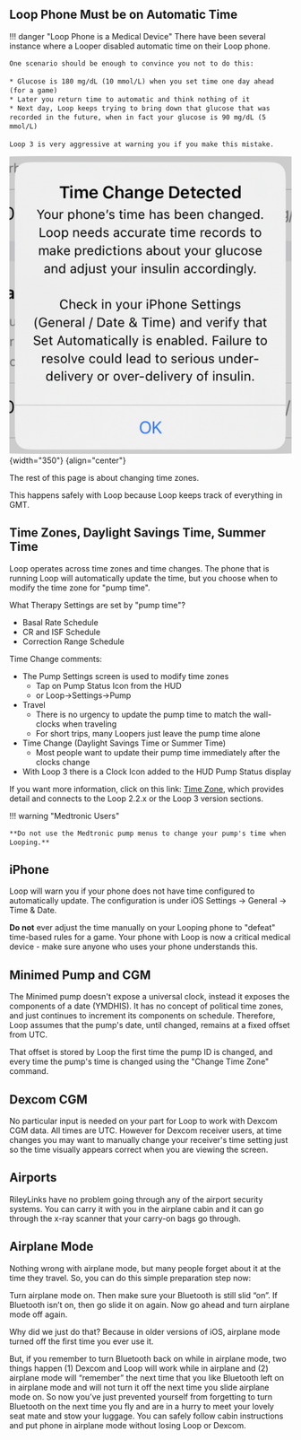 ## Loop Phone Must be on Automatic Time

!!! danger "Loop Phone is a Medical Device"
    There have been several instance where a Looper disabled automatic time on their Loop phone.

    One scenario should be enough to convince you not to do this:

    * Glucose is 180 mg/dL (10 mmol/L) when you set time one day ahead (for a game)
    * Later you return time to automatic and think nothing of it
    * Next day, Loop keeps trying to bring down that glucose that was recorded in the future, when in fact your glucose is 90 mg/dL (5 mmol/L)

    Loop 3 is very aggressive at warning you if you make this mistake.

![notification displayed when automatic time is disabled on Loop phone](../loop-3/img/loop-3-omnipod-time-change.svg){width="350"}
{align="center"}


The rest of this page is about changing time zones.

This happens safely with Loop because Loop keeps track of everything in GMT.

## Time Zones, Daylight Savings Time, Summer Time

Loop operates across time zones and time changes. The phone that is running Loop will automatically update the time, but you choose when to modify the time zone for "pump time".

What Therapy Settings are set by "pump time"?

* Basal Rate Schedule
* CR and ISF Schedule
* Correction Range Schedule

Time Change comments:

* The Pump Settings screen is used to modify time zones
    * Tap on Pump Status Icon from the HUD
    * or Loop->Settings->Pump
* Travel
    * There is no urgency to update the pump time to match the wall-clocks when traveling
    * For short trips, many Loopers just leave the pump time alone
* Time Change (Daylight Savings Time or Summer Time)
    * Most people want to update their pump time immediately after the clocks change
* With Loop 3 there is a Clock Icon added to the HUD Pump Status display

If you want more information, click on this link: [Time Zone](../loop-3/displays_v3.md#time-zone), which provides detail and connects to the Loop 2.2.x or the Loop 3 version sections.

!!! warning "Medtronic Users"

    **Do not use the Medtronic pump menus to change your pump's time when Looping.**


## iPhone

Loop will warn you if your phone does not have time configured to automatically update. The configuration is under iOS Settings -> General -> Time & Date.

**Do not** ever adjust the time manually on your Looping phone to "defeat" time-based rules for a game. Your phone with Loop is now a critical medical device - make sure anyone who uses your phone understands this.

## Minimed Pump and CGM

The Minimed pump doesn't expose a universal clock, instead it exposes the components of a date (YMDHIS). It has no concept of political time zones, and just continues to increment its components on schedule. Therefore, Loop assumes that the pump's date, until changed, remains at a fixed offset from UTC.

That offset is stored by Loop the first time the pump ID is changed, and every time the pump's time is changed using the "Change Time Zone" command.

## Dexcom CGM

No particular input is needed on your part for Loop to work with Dexcom CGM data. All times are UTC.  However for Dexcom receiver users, at time changes you may want to manually change your receiver's time setting just so the time visually appears correct when you are viewing the screen.

## Airports

RileyLinks have no problem going through any of the airport security systems. You can carry it with you in the airplane cabin and it can go through the x-ray scanner that your carry-on bags go through.

## Airplane Mode

Nothing wrong with airplane mode, but many people forget about it at the time they travel. So, you can do this simple preparation step now:

Turn airplane mode on. Then make sure your Bluetooth is still slid “on”. If Bluetooth isn’t on, then go slide it on again. Now go ahead and turn airplane mode off again.

Why did we just do that? Because in older versions of iOS, airplane mode turned off the first time you ever use it.

But, if you remember to turn Bluetooth back on while in airplane mode, two things happen (1) Dexcom and Loop will work while in airplane and (2) airplane mode will “remember” the next time that you like Bluetooth left on in airplane mode and will not turn it off the next time you slide airplane mode on. So now you’ve just prevented yourself from forgetting to turn Bluetooth on the next time you fly and are in a hurry to meet your lovely seat mate and stow your luggage. You can safely follow cabin instructions and put phone in airplane mode without losing Loop or Dexcom.

